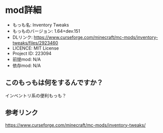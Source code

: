 # mod詳細

- もっも名: Inventory Tweaks
- もっものバージョン: 1.64+dev.151
- DLリンク: https://www.curseforge.com/minecraft/mc-mods/inventory-tweaks/files/2923460
- LICENCE: MIT License
- Project ID: 223094
- 前提mod: N/A
- 依存mod: N/A

## このもっもは何をするんですか？
インベントリ系の便利もっも？

## 参考リンク
https://www.curseforge.com/minecraft/mc-mods/inventory-tweaks/